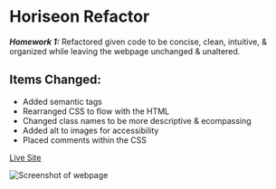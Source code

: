 # Horiseon Refactor

***Homework 1:*** Refactored given code to be concise, clean, intuitive, & organized while leaving the webpage unchanged & unaltered.

## Items Changed:

* Added semantic tags 
* Rearranged CSS to flow with the HTML
* Changed class names to be more descriptive & ecompassing
* Added alt to images for accessibility 
* Placed comments within the CSS

[Live Site](https://human-exp11.github.io/first-hw/)

![Screenshot of webpage](./git-images/human-exp11.github.io_first-hw_.png)
